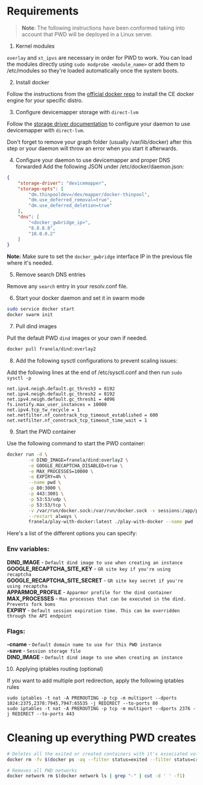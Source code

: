 # Requirements

> **Note**: The following instructions have been conformed taking into account that PWD will be deployed in a Linux server.   

1. Kernel modules

`overlay` and `xt_ipvs` are necessary in order for PWD to work. You can load the modules directly using `sudo modprobe <module_name>` or add them to /etc/modules so they're loaded automatically once the system boots.

2. Install docker

Follow the instructions from the [official docker repo](https://docs.docker.com/engine/installation/) to install the CE docker engine for your specific distro. 

3. Configure devicemapper storage with `direct-lvm`

Follow the [storage driver documentation](https://docs.docker.com/engine/userguide/storagedriver/device-mapper-driver/#configure-direct-lvm-mode-for-production) to configure your daemon to use devicemapper with `direct-lvm`.

Don't forget to remove your graph folder (usually /var/lib/docker) after this step or your daemon will throw an error when you start it afterwards.

4. Configure your daemon to use devicemapper and proper DNS forwarded
Add the following JSON under /etc/docker/daemon.json:

```json
{
    "storage-driver": "devicemapper",
    "storage-opts": [
        "dm.thinpooldev=/dev/mapper/docker-thinpool",
        "dm.use_deferred_removal=true",
        "dm.use_deferred_deletion=true"
    ],
    "dns": [
        "<docker_gwbridge_ip>",
        "8.8.8.8",
        "10.0.0.2"
    ]
}
```
**Note:** Make sure to set the `docker_gwbridge` interface IP in the previous file where it's needed. 

5. Remove search DNS entries

Remove any `search` entry in your resolv.conf file.

6. Start your docker daemon and set it in swarm mode

```bash
sudo service docker start
docker swarm init
```
7. Pull dind images

Pull the default PWD `dind` images or your own if needed.
```bash
docker pull franela/dind:overlay2
```

8. Add the following sysctl configurations to prevent scaling issues:

Add the following lines at the end of /etc/sysctl.conf and then run `sudo sysctl -p`

```
net.ipv4.neigh.default.gc_thresh3 = 8192
net.ipv4.neigh.default.gc_thresh2 = 8192
net.ipv4.neigh.default.gc_thresh1 = 4096
fs.inotify.max_user_instances = 10000
net.ipv4.tcp_tw_recycle = 1
net.netfilter.nf_conntrack_tcp_timeout_established = 600
net.netfilter.nf_conntrack_tcp_timeout_time_wait = 1
```

9. Start the PWD container

Use the following command to start the PWD container:

```bash
docker run -d \
        -e DIND_IMAGE=franela/dind:overlay2 \
        -e GOOGLE_RECAPTCHA_DISABLED=true \
        -e MAX_PROCESSES=10000 \
        -e EXPIRY=4h \
        --name pwd \
        -p 80:3000 \
        -p 443:3001 \
        -p 53:53/udp \
        -p 53:53/tcp \
        -v /var/run/docker.sock:/var/run/docker.sock -v sessions:/app/pwd/ \
        --restart always \
        franela/play-with-docker:latest ./play-with-docker --name pwd --cname host1 --save ./pwd/sessions
```

Here's a list of the different options you can specify:


### Env variables:

**DIND_IMAGE** - `Default dind image to use when creating an instance`  
**GOOGLE_RECAPTCHA_SITE_KEY** - `GR site key if you're using recaptcha`  
**GOOGLE_RECAPTCHA_SITE_SECRET** - `GR site key secret if you're using recaptcha`  
**APPARMOR_PROFILE** - `Apparmor profile for the dind container`  
**MAX_PROCESSES** - `Max processes that can be executed in the dind. Prevents fork boms`  
**EXPIRY** - `Default session expiration time. This can be overridden through the API endpoint`  

### Flags:

**-cname** - `Default domain name to use for this PWD instance`  
**-save** - `Session storage file`  
**DIND_IMAGE** - `Default dind image to use when creating an instance`  

10. Applying iptables routing (optional)

If you want to add multiple port redirection, apply the following iptables rules

```
sudo iptables -t nat -A PREROUTING -p tcp -m multiport --dports 1024:2375,2378:7945,7947:65535 -j REDIRECT --to-ports 80
sudo iptables -t nat -A PREROUTING -p tcp -m multiport --dports 2376 -j REDIRECT --to-ports 443
```

# Cleaning up everything PWD creates

```bash
# Deletes all the exited or created containers with it's associated volume
docker rm -fv $(docker ps -aq --filter status=exited --filter status=created)

# Removes all PWD networks
docker network rm $(docker network ls | grep "-" | cut -d ' ' -f1)
```